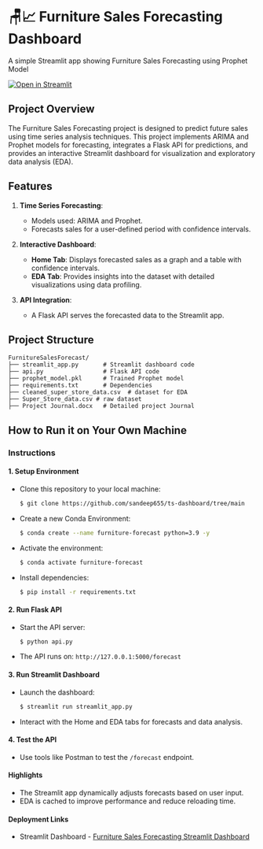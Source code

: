 # 🪑📈 Furniture Sales Forecasting Dashboard

A simple Streamlit app showing Furniture Sales Forecasting using Prophet Model

[![Open in Streamlit](https://static.streamlit.io/badges/streamlit_badge_black_white.svg)](https://ts-dashboard-ft317gdnpk.streamlit.app/)

## Project Overview
The Furniture Sales Forecasting project is designed to predict future sales using time series analysis techniques. This project implements ARIMA and Prophet models for forecasting, integrates a Flask API for predictions, and provides an interactive Streamlit dashboard for visualization and exploratory data analysis (EDA).

## Features
1. **Time Series Forecasting**:
   - Models used: ARIMA and Prophet.
   - Forecasts sales for a user-defined period with confidence intervals.

2. **Interactive Dashboard**:
   - **Home Tab**: Displays forecasted sales as a graph and a table with confidence intervals.
   - **EDA Tab**: Provides insights into the dataset with detailed visualizations using data profiling.

3. **API Integration**:
   - A Flask API serves the forecasted data to the Streamlit app.

## Project Structure
```plaintext
FurnitureSalesForecast/
├── streamlit_app.py       # Streamlit dashboard code
├── api.py                 # Flask API code
├── prophet_model.pkl      # Trained Prophet model
├── requirements.txt       # Dependencies
├── cleaned_super_store_data.csv  # dataset for EDA
├── Super_Store_data.csv # raw dataset
├── Project Journal.docx   # Detailed project Journal
```
## How to Run it on Your Own Machine

### Instructions

#### 1. Setup Environment
- Clone this repository to your local machine:
    ```bash
    $ git clone https://github.com/sandeep655/ts-dashboard/tree/main
    ```
- Create a new Conda Environment:
    ```bash
    $ conda create --name furniture-forecast python=3.9 -y
    ```
- Activate the environment:
    ```bash
    $ conda activate furniture-forecast
    ```
- Install dependencies:
    ```bash
    $ pip install -r requirements.txt


#### 2. Run Flask API
- Start the API server:
   ```bash
   $ python api.py
- The API runs on: ```http://127.0.0.1:5000/forecast```
#### 3. Run Streamlit Dashboard
- Launch the dashboard:
    ```bash
    $ streamlit run streamlit_app.py
    ```
- Interact with the Home and EDA tabs for forecasts and data analysis.
#### 4. Test the API
- Use tools like Postman to test the ```/forecast``` endpoint.
#### Highlights
- The Streamlit app dynamically adjusts forecasts based on user input.
- EDA is cached to improve performance and reduce reloading time.
#### Deployment Links
- Streamlit Dashboard - [Furniture Sales Forecasting Streamlit Dashboard](https://ts-dashboard-ft317gdnpk.streamlit.app/)
